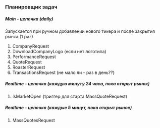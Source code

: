 ### Планировщик задач
##### Main - цепочка (daily)
Запускается при ручном добавлении нового тикера и после закрытия рынка (1 раз)
1. CompanyRequest
2. DownloadCompanyLogo (если нет логотипа)
3. PerformanceRequest
4. QuoteRequest
5. RoasterRequest
6. TransactionsRequest (не мало ли - раз в день??)

##### Realtime - цепочка (каждую минуту 24 часа, пока открыт рынок)
1. IsMarketOpen (триггер для старта MassQuoteRequest)

##### Realtime - цепочка (каждые 5 минут, пока открыт рынок)
1. MassQuotesRequest